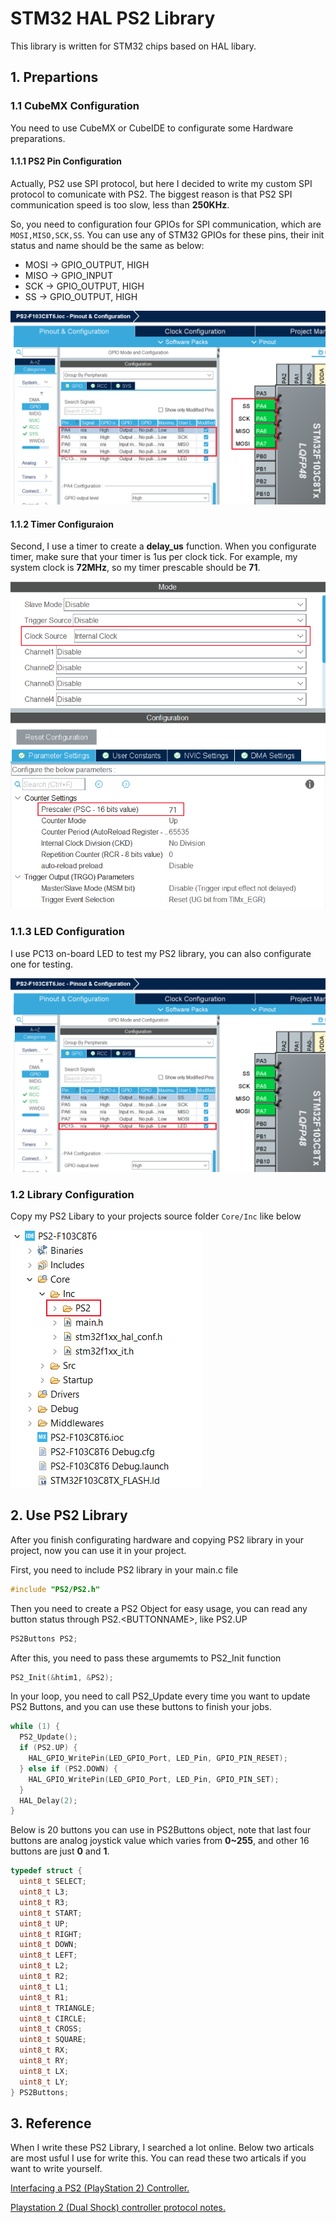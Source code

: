 # STM32 HAL PS2 Library

This library is written for STM32 chips based on HAL libary.

## 1. Prepartions

### 1.1 CubeMX Configuration

You need to use CubeMX or CubeIDE to configurate some Hardware preparations.

#### 1.1.1 PS2 Pin Configuration

Actually, PS2 use SPI protocol, but here I decided to write my custom SPI protocol to comunicate with PS2. The biggest reason is that PS2 SPI communication speed is too slow, less than **250KHz**.

So, you need to configuration four GPIOs for SPI communication, which are `MOSI,MISO,SCK,SS`. You can use any of STM32 GPIOs for these pins, their init status and name should be the same as below:

- MOSI -> GPIO_OUTPUT, HIGH
- MISO -> GPIO_INPUT
- SCK -> GPIO_OUTPUT, HIGH
- SS -> GPIO_OUTPUT, HIGH

![SPI-Port](Images/SPI.png)

#### 1.1.2 Timer Configuraion

Second, I use a timer to create a **delay_us** function. When you configurate timer, make sure that your timer is 1us per clock tick. For example, my system clock is **72MHz**, so my timer prescable should be **71**.

![Timer](Images/Timer.png)

### 1.1.3 LED Configuration

I use PC13 on-board LED to test my PS2 library, you can also configurate one for testing.

![LED](Images/LED.png)

### 1.2 Library Configuration

Copy my PS2 Libary to your projects source folder `Core/Inc` like below

![Include](Images/Inlcude.png)

## 2. Use PS2 Library

After you finish configurating hardware and copying PS2 library in your project, now you can use it in your project.

First, you need to include PS2 library in your main.c file

```c
#include "PS2/PS2.h"
```

Then you need to create a PS2 Object for easy usage, you can read any button status through PS2.\<BUTTONNAME\>, like PS2.UP

```c
PS2Buttons PS2;
```

After this, you need to pass these argumemts to PS2_Init function

```c
PS2_Init(&htim1, &PS2);
```

In your loop, you need to call PS2_Update every time you want to update PS2 Buttons, and you can use these buttons to finish your jobs.

```c
while (1) {
  PS2_Update();
  if (PS2.UP) {
    HAL_GPIO_WritePin(LED_GPIO_Port, LED_Pin, GPIO_PIN_RESET);
  } else if (PS2.DOWN) {
    HAL_GPIO_WritePin(LED_GPIO_Port, LED_Pin, GPIO_PIN_SET);
  }
  HAL_Delay(2);
}
```

Below is 20 buttons you can use in PS2Buttons object, note that last four buttons are analog joystick value which varies from **0~255**, and other 16 buttons are just **0** and **1**.

```c
typedef struct {
  uint8_t SELECT;
  uint8_t L3;
  uint8_t R3;
  uint8_t START;
  uint8_t UP;
  uint8_t RIGHT;
  uint8_t DOWN;
  uint8_t LEFT;
  uint8_t L2;
  uint8_t R2;
  uint8_t L1;
  uint8_t R1;
  uint8_t TRIANGLE;
  uint8_t CIRCLE;
  uint8_t CROSS;
  uint8_t SQUARE;
  uint8_t RX;
  uint8_t RY;
  uint8_t LX;
  uint8_t LY;
} PS2Buttons;
```

## 3. Reference

When I write these PS2 Library, I searched a lot online. Below two articals are most usful I use for write this. You can read these two articals if you want to write yourself.

[Interfacing a PS2 (PlayStation 2) Controller.](https://store.curiousinventor.com/guides/PS2)

[Playstation 2 (Dual Shock) controller protocol notes.](https://gist.github.com/scanlime/5042071)
